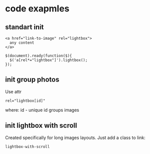 # code exapmles
## standart init
```
<a href="link-to-image" rel="lightbox">
  any content
</a>
```
```
$(document).ready(function($){
  $('a[rel*="lightbox"]').lightbox();
});
```

## init group photos
Use attr

```
rel="lightbox[id]"
```
where: id - unique id groups images

## init lightbox with scroll
Created specifically for long images layouts. Just add a class to link:

```
lightbox-with-scroll
```
